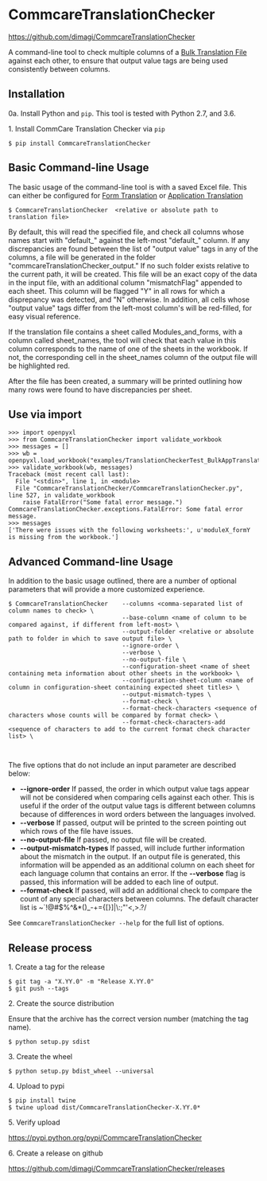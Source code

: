 CommcareTranslationChecker
==========================

https://github.com/dimagi/CommcareTranslationChecker

A command-line tool to check multiple columns of a [Bulk Translation File](https://confluence.dimagi.com/display/commcarepublic/Form+Bulk+Translation) against each other, to ensure that output value tags are being used consistently between columns.

Installation
--------------------------

0a\. Install Python and `pip`. This tool is tested with Python 2.7, and 3.6.

1\. Install CommCare Translation Checker via `pip`

```
$ pip install CommcareTranslationChecker
```


Basic Command-line Usage
------------------------

The basic usage of the command-line tool is with a saved Excel file. This can either be configured for [Form Translation](https://confluence.dimagi.com/display/commcarepublic/Form+Bulk+Translation) or [Application Translation](https://confluence.dimagi.com/display/commcarepublic/Bulk+Application+Translations)

```
$ CommcareTranslationChecker  <relative or absolute path to translation file>
```

By default, this will read the specified file, and check all columns whose names start with "default_" against the left-most "default_" column. If any discrepancies are found between the list of "output value" tags in any of the columns, a file will be generated in the folder "commcareTranslationChecker_output." If no such folder exists relative to the current path, it will be created. This file will be an exact copy of the data in the input file, with an additional column "mismatchFlag" appended to each sheet. This column will be flagged "Y" in all rows for which a disprepancy was detected, and "N" otherwise. In addition, all cells whose "output value" tags differ from the left-most column's will be red-filled, for easy visual reference.

If the translation file contains a sheet called Modules_and_forms, with a column called sheet_names, the tool will check that each value in this column corresponds to the name of one of the sheets in the workbook. If not, the corresponding cell in the sheet_names column of the output file will be highlighted red.

After the file has been created, a summary will be printed outlining how many rows were found to have discrepancies per sheet.


Use via import
------------------------
```
>>> import openpyxl
>>> from CommcareTranslationChecker import validate_workbook
>>> messages = []
>>> wb = openpyxl.load_workbook("examples/TranslationCheckerTest_BulkAppTranslation.xlsx")
>>> validate_workbook(wb, messages)
Traceback (most recent call last):
  File "<stdin>", line 1, in <module>
  File "CommcareTranslationChecker/CommcareTranslationChecker.py", line 527, in validate_workbook
    raise FatalError("Some fatal error message.")
CommcareTranslationChecker.exceptions.FatalError: Some fatal error message.
>>> messages
['There were issues with the following worksheets:', u'moduleX_formY is missing from the workbook.']
```

Advanced Command-line Usage
---------------------------
In addition to the basic usage outlined, there are a number of optional parameters that will provide a more customized experience.

```
$ CommcareTranslationChecker    --columns <comma-separated list of column names to check> \
                                --base-column <name of column to be compared against, if different from left-most> \
                                --output-folder <relative or absolute path to folder in which to save output file> \
                                --ignore-order \
                                --verbose \
                                --no-output-file \
                                --configuration-sheet <name of sheet containing meta information about other sheets in the workbook> \
                                --configuration-sheet-column <name of column in configuration-sheet containing expected sheet titles> \
                                --output-mismatch-types \
                                --format-check \
                                --format-check-characters <sequence of characters whose counts will be compared by format check> \
                                --format-check-characters-add <sequence of characters to add to the current format check character list> \

                                
```

The five options that do not include an input parameter are described below:
* **--ignore-order** If passed, the order in which output value tags appear will not be considered when comparing cells against each other. This is useful if the order of the output value tags is different between columns because of differences in word orders between the languages involved.
* **--verbose** If passed, output will be printed to the screen pointing out which rows of the file have issues.
* **--no-output-file** If passed, no output file will be created.
* **--output-mismatch-types** If passed, will include further information about the mismatch in the output. If an output file is generated, this information will be appended as an additional column on each sheet for each language column that contains an error. If the **--verbose** flag is passed, this information will be added to each line of output.
* **--format-check** If passed, will add an additional check to compare the count of any special characters between columns. The default character list is ~`!@#$%^&*()_-+={[}]|\\:;\"'<,>.?/

See `CommcareTranslationChecker --help` for the full list of options.



Release process
---------------

1\. Create a tag for the release

```
$ git tag -a "X.YY.0" -m "Release X.YY.0"
$ git push --tags
```

2\. Create the source distribution

Ensure that the archive has the correct version number (matching the tag name).
```
$ python setup.py sdist
```

3\. Create the wheel
```
$ python setup.py bdist_wheel --universal
```

4\. Upload to pypi

```
$ pip install twine
$ twine upload dist/CommcareTranslationChecker-X.YY.0*
```

5\. Verify upload

https://pypi.python.org/pypi/CommcareTranslationChecker

6\. Create a release on github

https://github.com/dimagi/CommcareTranslationChecker/releases